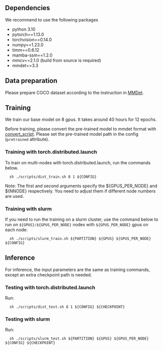 ## Dependencies
We recommend to use the following packages
* python 3.10
* pytorch==1.13.0
* torchvision==0.14.0
* numpy==1.23.0
* timm==0.6.12
* mamba-ssm==1.2.0
* mmcv==2.1.0 (build from source is required)
* mmdet==3.3


## Data preparation
Please prepare COCO dataset according to the instruction in [MMDet](https://mmdetection.readthedocs.io/en/latest/user_guides/dataset_prepare.html).


## Training
We train our base model on 8 gpus. It takes around 40 hours for 12 epochs.

Before training, please convert the pre-trained model to mmdet format with [convert_script](tools/convert_cls_to_det.py). Please set the pre-trained model path in the config (`pretrained` attribute).
### Training with torch.distributed.launch
To train on multi-nodes with torch.distributed.launch, run the commands below.

```
  sh ./scripts/dist_train.sh 8 1 ${CONFIG}
```
Note:
The first and second arguments specify the ${GPUS_PER_NODE} and ${NNODE} respectively. You need to adjust them if different node numbers are used.

### Training with slurm
If you need to run the training on a slurm cluster, use the command below to run on `${GPUS}/${GPUS_PER_NODE}` nodes with `${GPUS_PER_NODE}` gpus on each node:
```
  sh ./scripts/slurm_train.sh ${PARTITION} ${GPUS} ${GPUS_PER_NODE} ${CONFIG}
```

## Inference
For inference, the input parameters are the same as training commands, except an extra checkpoint path is needed.
### Testing with torch.distributed.launch
Run:
```
  sh ./scripts/dist_test.sh 8 1 ${CONFIG} ${CHECKPOINT}
```
### Testing with slurm
Run:
```
  sh ./scripts/slurm_test.sh ${PARTITION} ${GPUS} ${GPUS_PER_NODE} ${CONFIG} ${CHECKPOINT}
```
